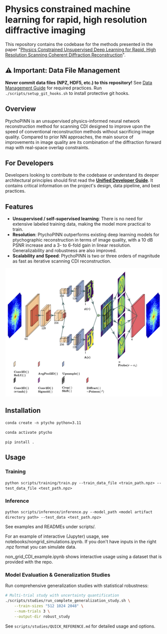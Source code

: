 # Physics constrained machine learning for rapid, high resolution diffractive imaging

This repository contains the codebase for the methods presented in the paper "[Physics Constrained Unsupervised Deep Learning for Rapid, High Resolution Scanning Coherent Diffraction Reconstruction](https://www.nature.com/articles/s41598-023-48351-7)". 

## ⚠️ Important: Data File Management

**Never commit data files (NPZ, HDF5, etc.) to this repository!** See [Data Management Guide](./docs/DATA_MANAGEMENT_GUIDE.md) for required practices. Run `./scripts/setup_git_hooks.sh` to install protective git hooks.

## Overview
PtychoPINN is an unsupervised physics-informed neural network reconstruction method for scanning CDI designed to improve upon the speed of conventional reconstruction methods without sacrificing image quality. Compared to prior NN approaches, the main source of improvements in image quality are its combination of the diffraction forward map with real-space overlap constraints.

## For Developers

Developers looking to contribute to the codebase or understand its deeper architectural principles should first read the **[Unified Developer Guide](./docs/DEVELOPER_GUIDE.md)**. It contains critical information on the project's design, data pipeline, and best practices.

## Features
- **Unsupervised / self-supervised learning**: There is no need for extensive labeled training data, making the model more practical to train.
- **Resolution**: PtychoPINN outperforms existing deep learning models for ptychographic reconstruction in terms of image quality, with a 10 dB PSNR increase and a 3- to 6-fold gain in linear resolution. Generalizability and robustness are also improved.
- **Scalability and Speed**: PtychoPINN is two or three orders of magnitude as fast as iterative scanning CDI reconstruction.

![Architecture diagram](diagram/lett.png)
<!---
*Fig. 1: Caption for the figure.*
 -->


## Installation
`conda create -n ptycho python=3.11`

`conda activate ptycho`

`pip install .`

## Usage
### Training
`python scripts/training/train.py --train_data_file <train_path.npz> --test_data_file <test_path.npz>`


### Inference 
`python scripts/inference/inference.py --model_path <model artifact directory path> --test_data <test_path.npz>`

See examples and READMEs under scripts/.

For an example of interactive (Jupyter) usage, see notebooks/nongrid_simulations.ipynb. If you don't have inputs in the right .npz format you can simulate data.

non_grid_CDI_example.ipynb shows interactive usage using a dataset that is provided with the repo.

### Model Evaluation & Generalization Studies

Run comprehensive generalization studies with statistical robustness:
```bash
# Multi-trial study with uncertainty quantification
./scripts/studies/run_complete_generalization_study.sh \
    --train-sizes "512 1024 2048" \
    --num-trials 3 \
    --output-dir robust_study
```

See `scripts/studies/QUICK_REFERENCE.md` for detailed usage and options.


<!-- 
* subpixel convolution (Depth-to-space)
* make the model robust to arbitrary scaling/incorrect normalization of the diffracted intensity
* other ideas: fft based loss, gradient loss, vq-vae https://www.tensorflow.org/tutorials/generative/style_transfer#define_content_and_style_representations
* probe-based vs reconstruction-based support?

* Fully Convolutional Networks for Semantic Segmentation, explore and discuss. Make a slide explaining the idea.
* Try MC Dropout https://arxiv.org/pdf/1511.02680.pdf
* read deep ensembles https://arxiv.org/pdf/1612.01474.pdf

* hard constraint on diffraction norm using projection, consider tf.keras.constraints.MinMaxNorm
* stochastic probe
* probe symmetry consequences
* add an object normalization layer that uses the L2 norm
* how do super resolution models handle high resolutions?
* shift invariance
* grid permutation
* fourier ring correlation

* characterize robustness impact of Poisson likelihood vs. MAE
 -->


